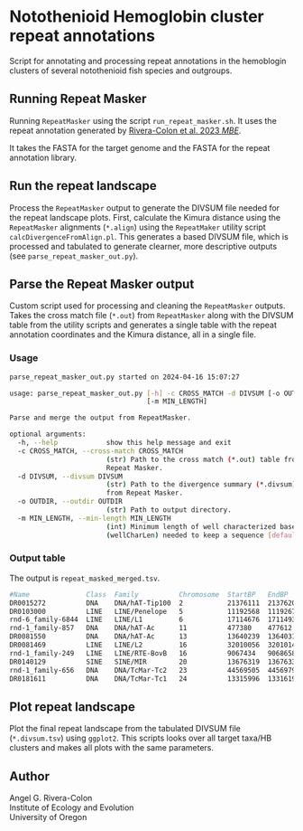 # Notothenioid Hemoglobin cluster repeat annotations

Script for annotating and processing repeat annotations in the hemoblogin clusters of several notothenioid fish species and outgroups.

## Running Repeat Masker

Running `RepeatMasker` using the script `run_repeat_masker.sh`. It uses the repeat annotation generated by [Rivera-Colon et al. 2023 *MBE*](https://doi.org/10.1093/molbev/msad029). 

It takes the FASTA for the target genome and the FASTA for the repeat annotation library.

## Run the repeat landscape

Process the `RepeatMasker` output to generate the DIVSUM file needed for the repeat landscape plots. First, calculate the Kimura distance using the `RepeatMasker` alignments (`*.align`) using the `RepeatMaker` utility script `calcDivergenceFromAlign.pl`. This generates a based DIVSUM file, which is processed and tabulated to generate clearner, more descriptive outputs (see `parse_repeat_masker_out.py`).

## Parse the Repeat Masker output

Custom script used for processing and cleaning the `RepeatMasker` outputs. Takes the cross match file (`*.out`) from `RepeatMasker` along with the DIVSUM table from the utility scripts and generates a single table with the repeat annotation coordinates and the Kimura distance, all in a single file.

### Usage

```sh
parse_repeat_masker_out.py started on 2024-04-16 15:07:27

usage: parse_repeat_masker_out.py [-h] -c CROSS_MATCH -d DIVSUM [-o OUTDIR]
                                  [-m MIN_LENGTH]

Parse and merge the output from RepeatMasker.

optional arguments:
  -h, --help            show this help message and exit
  -c CROSS_MATCH, --cross-match CROSS_MATCH
                        (str) Path to the cross match (*.out) table from
                        Repeat Masker.
  -d DIVSUM, --divsum DIVSUM
                        (str) Path to the divergence summary (*.divsum) table
                        from Repeat Masker.
  -o OUTDIR, --outdir OUTDIR
                        (str) Path to output directory.
  -m MIN_LENGTH, --min-length MIN_LENGTH
                        (int) Minimum length of well characterized bases
                        (wellCharLen) needed to keep a sequence [default=10]
```

### Output table

The output is `repeat_masked_merged.tsv`.

```sh
#Name              Class  Family          Chromosome  StartBP   EndBP     WellCharLen  Kimura  SwScore
DR0015272          DNA    DNA/hAT-Tip100  2           21376111  21376206  2871         0.2092  428
DR0103000          LINE   LINE/Penelope   5           11192568  11192678  1362         0.2191  287
rnd-6_family-6844  LINE   LINE/L1         6           17114676  17114930  20683        0.0678  1836
rnd-1_family-857   DNA    DNA/hAT-Ac      11          477380    477612    52874        0.0226  1827
DR0081550          DNA    DNA/hAT-Ac      13          13640239  13640312  29984        0.0661  586
DR0081469          LINE   LINE/L2         16          32010056  32010142  176647       0.2081  328
rnd-1_family-249   LINE   LINE/RTE-BovB   16          9067434   9068658   1842036      0.0158  10179
DR0140129          SINE   SINE/MIR        20          13676319  13676332  5105         0.2455  262
rnd-1_family-656   DNA    DNA/TcMar-Tc2   23          44569505  44569794  572460       0.031   1942
DR0181611          DNA    DNA/TcMar-Tc1   24          13315996  13316193  89004        0.0283  1629
```

## Plot repeat landscape

Plot the final repeat landscape from the tabulated DIVSUM file (`*.divsum.tsv`) using `ggplot2`. This scripts looks over all target taxa/HB clusters and makes all plots with the same parameters.

## Author

Angel G. Rivera-Colon  
Institute of Ecology and Evolution  
University of Oregon

